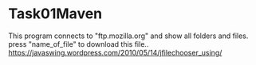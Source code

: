 # Task01Maven
This program connects to "ftp.mozilla.org" and show all folders and files.
press "name_of_file" to download this file..
https://javaswing.wordpress.com/2010/05/14/jfilechooser_using/

